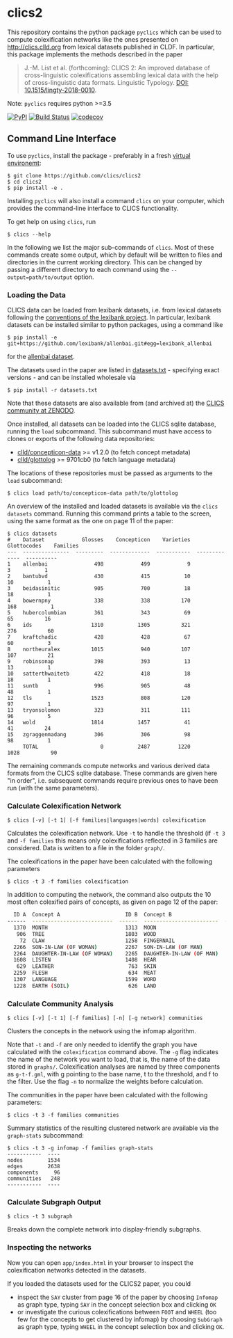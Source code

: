 # clics2

This repository contains the python package `pyclics` which can be used to compute colexification networks like
the ones presented on http://clics.clld.org from lexical datasets published in CLDF. In particular, this package
implements the methods described in the paper

> J.-M. List et al. (forthcoming): CLICS 2: An improved database of cross-linguistic colexifications assembling lexical data with the help of cross-linguistic data formats. Linguistic Typology. [DOI: 10.1515/lingty-2018-0010](https://doi.org/10.1515/lingty-2018-0010).

Note: `pyclics` requires python >=3.5

[![PyPI](https://img.shields.io/pypi/v/clld.svg)](https://pypi.org/project/pyclics)
[![Build Status](https://travis-ci.org/clics/clics2.svg?branch=master)](https://travis-ci.org/clics/clics2)
[![codecov](https://codecov.io/gh/clics/clics2/branch/master/graph/badge.svg)](https://codecov.io/gh/clics/clics2)


## Command Line Interface

To use `pyclics`, install the package - preferably in a fresh 
[virtual environemt](http://docs.python-guide.org/en/latest/dev/virtualenvs/):

```shell
$ git clone https://github.com/clics/clics2
$ cd clics2
$ pip install -e .
```

Installing `pyclics` will also install a command `clics` on your computer, which provides the command-line interface to 
CLICS functionality.

To get help on using `clics`, run
```shell
$ clics --help
```

In the following we list the major sub-commands of `clics`. Most of these commands create some output,
which by default will be written to files and directories in the current working directory. This can be
changed by passing a different directory to each command using the `--output=path/to/output` option.


### Loading the Data

CLICS data can be loaded from lexibank datasets, i.e. from lexical datasets following the 
[conventions of the lexibank project](https://github.com/lexibank/lexibank/wiki). In particular,
lexibank datasets can be installed similar to python packages, using a command like

```shell
$ pip install -e git+https://github.com/lexibank/allenbai.git#egg=lexibank_allenbai
```

for the [allenbai dataset](https://github.com/lexibank/allenbai).

The datasets used in the paper are listed in
[datasets.txt](datasets.txt) - specifying exact versions - and
can be installed wholesale via

```shell
$ pip install -r datasets.txt
```

Note that these datasets are also available from (and archived at) the [CLICS community at ZENODO](https://zenodo.org/communities/clics).

Once installed, all datasets can be loaded into the CLICS sqlite database, running the `load` subcommand.
This subcommand must have access to clones or exports of the following data repositories:
- [clld/concepticon-data](https://github.com/clld/concepticon-data) >= v1.2.0 (to fetch concept metadata)
- [clld/glottolog](https://github.com/clld/glottolog) >= 9701cb0 (to fetch language metadata)

The locations of these repositories must be passed as arguments to the `load` subcommand:
```shell
$ clics load path/to/concepticon-data path/to/glottolog
```

An overview of the installed and loaded datasets is available via the `clics datasets` command.
Running this command prints a table to the screen, using the same format as the one on page 11 of
the paper:

```shell
$ clics datasets
#    Dataset            Glosses    Concepticon    Varieties    Glottocodes    Families
---  ---------------  ---------  -------------  -----------  -------------  ----------
1    allenbai               498            499            9              3           1
2    bantubvd               430            415           10             10           1
3    beidasinitic           905            700           18             18           1
4    bowernpny              338            338          170            168           1
5    hubercolumbian         361            343           69             65          16
6    ids                   1310           1305          321            276          60
7    kraftchadic            428            428           67             60           3
8    northeuralex          1015            940          107            107          21
9    robinsonap             398            393           13             13           1
10   satterthwaitetb        422            418           18             18           1
11   suntb                  996            905           48             48           1
12   tls                   1523            808          120             97           1
13   tryonsolomon           323            311          111             96           5
14   wold                  1814           1457           41             41          24
15   zgraggenmadang         306            306           98             98           1
     TOTAL                    0           2487         1220           1028          90
```

The remaining commands compute networks and various derived data formats from the CLICS sqlite database.
These commands are given here "in order", i.e. subsequent commands require previous ones to have been
run (with the same parameters).


### Calculate Colexification Network

```shell
$ clics [-v] [-t 1] [-f families|languages|words] colexification
```

Calculates the colexification network. Use `-t` to handle the threshold (if `-t 3` and `-f families` this means only 
colexifications reflected in 3 families are considered. Data is written to a file in the folder `graph/`. 

The colexifications in the paper have been calculated with the following parameters

```shell
$ clics -t 3 -f families colexification
```

In addition to computing the network, the command also outputs the 10 most often colexified pairs of concepts,
as given on page 12 of the paper:

```bash
  ID A  Concept A                     ID B  Concept B                   Families    Languages    Words
------  --------------------------  ------  ------------------------  ----------  -----------  -------
  1370  MONTH                         1313  MOON                              56          289      294
   906  TREE                          1803  WOOD                              55          211      310
    72  CLAW                          1258  FINGERNAIL                        50          209      216
  2266  SON-IN-LAW (OF WOMAN)         2267  SON-IN-LAW (OF MAN)               49          262      285
  2264  DAUGHTER-IN-LAW (OF WOMAN)    2265  DAUGHTER-IN-LAW (OF MAN)          47          235      262
  1608  LISTEN                        1408  HEAR                              47          102      105
   629  LEATHER                        763  SKIN                              46          233      255
  2259  FLESH                          634  MEAT                              46          222      232
  1307  LANGUAGE                      1599  WORD                              45           94       98
  1228  EARTH (SOIL)                   626  LAND                              43          158      181
```


### Calculate Community Analysis

```shell
$ clics [-v] [-t 1] [-f families] [-n] [-g network] communities
```

Clusters the concepts in the network using the infomap algorithm.

Note that `-t` and `-f` are only needed to identify the graph you have calculated with the `colexification` command above.
The `-g` flag indicates the name of the network you want to load, that is, the name of the data stored in `graphs/`. 
Colexification analyses are named by three components as `g-t-f.gml`, with g pointing to the base name, t to the threshold,
and f to the filter. Use the flag `-n` to normalize the weights before calculation.

The communities in the paper have been calculated with the following parameters:

```shell
$ clics -t 3 -f families communities
```

Summary statistics of the resulting clustered network are available via the `graph-stats` subcommand:

```shell
$ clics -t 3 -g infomap -f families graph-stats   
-----------  ----
nodes        1534
edges        2638
components     96
communities   248
-----------  ----
```


### Calculate Subgraph Output

```shell
$ clics -t 3 subgraph
```

Breaks down the complete network into display-friendly subgraphs.


### Inspecting the networks

Now you can open `app/index.html` in your browser to inspect the colexification networks detected in the
datasets.

If you loaded the datasets used for the CLICS2 paper, you could
- inspect the `SAY` cluster from page 16
  of the paper by choosing `Infomap` as graph type, typing `SAY` in the concept selection box and clicking `OK`
- or investigate the curious colexifications between `FOOT` and `WHEEL` (too few for the concepts to get clustered
  by infomap) by choosing `SubGraph` as graph type, typing `WHEEL` in the concept selection box and clicking `OK`.
